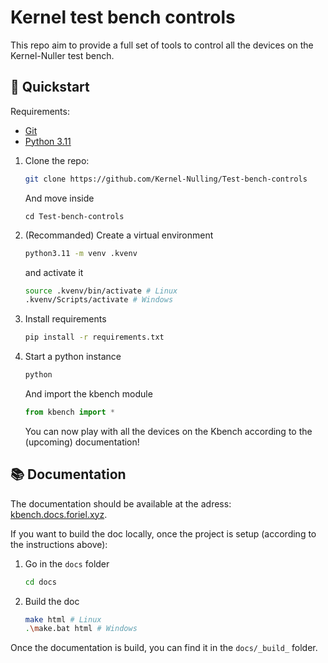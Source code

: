 # Kernel test bench controls

This repo aim to provide a full set of tools to control all the devices on the Kernel-Nuller test bench.

## 🚀 Quickstart

Requirements:
- [Git](https://git-scm.com/)
- [Python 3.11](https://www.python.org/)

1. Clone the repo:
    ```bash
    git clone https://github.com/Kernel-Nulling/Test-bench-controls
    ```
    And move inside
    ```
    cd Test-bench-controls
    ```

2. (Recommanded) Create a virtual environment
    ```bash
    python3.11 -m venv .kvenv
    ```
    and activate it
    ```bash
    source .kvenv/bin/activate # Linux
    .kvenv/Scripts/activate # Windows
    ```

3. Install requirements
    ```bash
    pip install -r requirements.txt
    ```

4. Start a python instance
    ```bash
    python
    ```
    And import the kbench module
    ```python
    from kbench import *
    ```
    You can now play with all the devices on the Kbench according to the (upcoming) documentation!

## 📚 Documentation

The documentation should be available at the adress: [kbench.docs.foriel.xyz](http://kbench.docs.foriel.xyz).

If you want to build the doc locally, once the project is setup (according to the instructions above):

1. Go in the `docs` folder
    ```bash
    cd docs
    ```
1. Build the doc
    ```bash
    make html # Linux
    .\make.bat html # Windows
    ```
Once the documentation is build, you can find it in the `docs/_build_` folder.